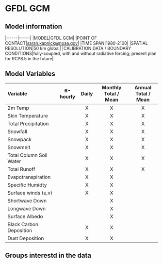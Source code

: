 # GFDL GCM

## Model information

|:-----|:-----|
|MODEL|GFDL GCM|
|POINT OF CONTACT|sarah.kapnick@noaa.gov|
|TIME SPAN|1980-2100|
|SPATIAL RESOLUTION|50 km global|
|CALIBRATION DATA / BOUNDARY CONDITIONS|fully-coupled, with and without radiative forcing; present plan for RCP8.5 in the future|

## Model Variables

| Variable | 6-hourly | Daily | Monthly Total / Mean | Annual Total / Mean |
|:-----|:-----:|:------:|:------:|:------:|
|2m Temp||X|X|X|
|Skin Temperature||X|X|X|
|Total Precipitation||X|X|X|
|Snowfall||X|X|X|
|Snowpack||X|X|X|
|Snowmelt||X|X|X|
|Total Column Soil Water||X|X|X|
|Total Runoff||X|X|X|
|Evapotranspiration||X|X||
|Specific Humidty||X|X||
|Surface winds (u,v)||X|X||
|Shortwave Down|||X||
|Longwave Down|||X||
|Surface Albedo|||X||
|Black Carbon Deposition||X|X||
|Dust Deposition||X|X||

## Groups interestd in the data